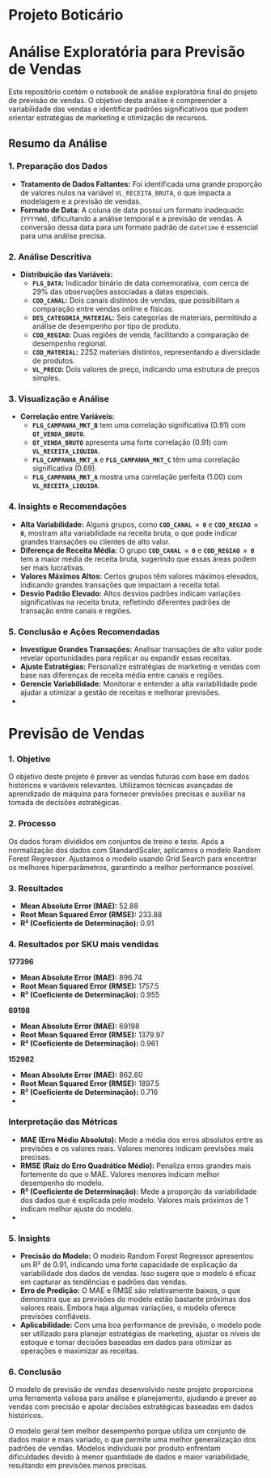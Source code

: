 # Projeto Boticário

# Análise Exploratória para Previsão de Vendas

Este repositório contém o notebook de análise exploratória final do projeto de previsão de vendas. O objetivo desta análise é compreender a variabilidade das vendas e identificar padrões significativos que podem orientar estratégias de marketing e otimização de recursos.

## Resumo da Análise

### 1. **Preparação dos Dados**

- **Tratamento de Dados Faltantes:** Foi identificada uma grande proporção de valores nulos na variável `VL_RECEITA_BRUTA`, o que impacta a modelagem e a previsão de vendas.
- **Formato de Data:** A coluna de data possui um formato inadequado (`YYYYWW`), dificultando a análise temporal e a previsão de vendas. A conversão dessa data para um formato padrão de `datetime` é essencial para uma análise precisa.

### 2. **Análise Descritiva**

- **Distribuição das Variáveis:**
  - **`FLG_DATA`:** Indicador binário de data comemorativa, com cerca de 29% das observações associadas a datas especiais.
  - **`COD_CANAL`:** Dois canais distintos de vendas, que possibilitam a comparação entre vendas online e físicas.
  - **`DES_CATEGORIA_MATERIAL`:** Seis categorias de materiais, permitindo a análise de desempenho por tipo de produto.
  - **`COD_REGIAO`:** Duas regiões de venda, facilitando a comparação de desempenho regional.
  - **`COD_MATERIAL`:** 2252 materiais distintos, representando a diversidade de produtos.
  - **`VL_PRECO`:** Dois valores de preço, indicando uma estrutura de preços simples.

### 3. **Visualização e Análise**

- **Correlação entre Variáveis:** 
  - **`FLG_CAMPANHA_MKT_B`** tem uma correlação significativa (0.91) com **`QT_VENDA_BRUTO`**.
  - **`QT_VENDA_BRUTO`** apresenta uma forte correlação (0.91) com **`VL_RECEITA_LIQUIDA`**.
  - **`FLG_CAMPANHA_MKT_A`** e **`FLG_CAMPANHA_MKT_C`** têm uma correlação significativa (0.69).
  - **`FLG_CAMPANHA_MKT_A`** mostra uma correlação perfeita (1.00) com **`VL_RECEITA_LIQUIDA`**.

### 4. **Insights e Recomendações**

- **Alta Variabilidade:** Alguns grupos, como **`COD_CANAL = 0`** e **`COD_REGIAO = 0`**, mostram alta variabilidade na receita bruta, o que pode indicar grandes transações ou clientes de alto valor.
- **Diferença de Receita Média:** O grupo **`COD_CANAL = 0`** e **`COD_REGIAO = 0`** tem a maior média de receita bruta, sugerindo que essas áreas podem ser mais lucrativas.
- **Valores Máximos Altos:** Certos grupos têm valores máximos elevados, indicando grandes transações que impactam a receita total.
- **Desvio Padrão Elevado:** Altos desvios padrões indicam variações significativas na receita bruta, refletindo diferentes padrões de transação entre canais e regiões.

### 5. **Conclusão e Ações Recomendadas**

- **Investigue Grandes Transações:** Analisar transações de alto valor pode revelar oportunidades para replicar ou expandir essas receitas.
- **Ajuste Estratégias:** Personalize estratégias de marketing e vendas com base nas diferenças de receita média entre canais e regiões.
- **Gerencie Variabilidade:** Monitorar e entender a alta variabilidade pode ajudar a otimizar a gestão de receitas e melhorar previsões.
- 

# Previsão de Vendas

### 1. **Objetivo**

O objetivo deste projeto é prever as vendas futuras com base em dados históricos e variáveis relevantes. Utilizamos técnicas avançadas de aprendizado de máquina para fornecer previsões precisas e auxiliar na tomada de decisões estratégicas.

### 2. **Processo**


Os dados foram divididos em conjuntos de treino e teste. Após a normalização dos dados com StandardScaler, aplicamos o modelo Random Forest Regressor. Ajustamos o modelo usando Grid Search para encontrar os melhores hiperparâmetros, garantindo a melhor performance possível.

### 3. **Resultados**
  - **Mean Absolute Error (MAE):** 52.88
  - **Root Mean Squared Error (RMSE):** 233.88
  - **R² (Coeficiente de Determinação):** 0.91

### 4. **Resultados por SKU mais vendidas**
  **177396**
  - **Mean Absolute Error (MAE):** 896.74
  - **Root Mean Squared Error (RMSE):** 1757.5
  - **R² (Coeficiente de Determinação):** 0.955

  **69198**
  - **Mean Absolute Error (MAE):** 69198
  - **Root Mean Squared Error (RMSE):** 1379.97
  - **R² (Coeficiente de Determinação):** 0.961

  **152982**
  - **Mean Absolute Error (MAE):** 862.60
  - **Root Mean Squared Error (RMSE):** 1897.5
  - **R² (Coeficiente de Determinação):** 0.716
  - 
### Interpretação das Métricas

- **MAE (Erro Médio Absoluto):** Mede a média dos erros absolutos entre as previsões e os valores reais. Valores menores indicam previsões mais precisas.
- **RMSE (Raiz do Erro Quadrático Médio):** Penaliza erros grandes mais fortemente do que o MAE. Valores menores indicam melhor desempenho do modelo.
- **R² (Coeficiente de Determinação):** Mede a proporção da variabilidade dos dados que é explicada pelo modelo. Valores mais próximos de 1 indicam melhor ajuste do modelo.
- 
### 5. **Insights**
  - **Precisão do Modelo:** O modelo Random Forest Regressor apresentou um R² de 0.91, indicando uma forte capacidade de explicação da variabilidade dos dados de vendas. Isso sugere que o modelo é eficaz em capturar as tendências e padrões das vendas.
  - **Erro de Predição:** O MAE e RMSE são relativamente baixos, o que demonstra que as previsões do modelo estão bastante próximas dos valores reais. Embora haja algumas variações, o modelo oferece previsões confiáveis.
  - **Aplicabilidade:** Com uma boa performance de previsão, o modelo pode ser utilizado para planejar estratégias de marketing, ajustar os níveis de estoque e tomar decisões baseadas em dados para otimizar as operações e maximizar as receitas.

### 6. **Conclusão**

O modelo de previsão de vendas desenvolvido neste projeto proporciona uma ferramenta valiosa para análise e planejamento, ajudando a prever as vendas com precisão e apoiar decisões estratégicas baseadas em dados históricos.

O modelo geral tem melhor desempenho porque utiliza um conjunto de dados maior e mais variado, o que permite uma melhor generalização dos padrões de vendas. Modelos individuais por produto enfrentam dificuldades devido à menor quantidade de dados e maior variabilidade, resultando em previsões menos precisas.
